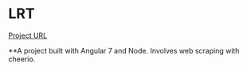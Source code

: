 # LRT
[Project URL](http://lrt-angular-node.s3-website.eu-central-1.amazonaws.com/)

**A project built with Angular 7 and Node. Involves web scraping with cheerio.


